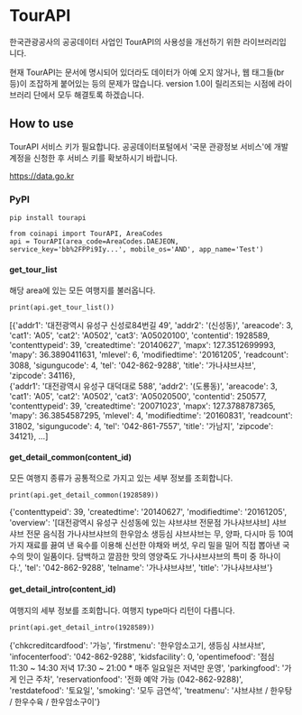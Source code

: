 # TourAPI
한국관광공사의 공공데이터 사업인 TourAPI의 사용성을 개선하기 위한 라이브러리입니다.

현재 TourAPI는 문서에 명시되어 있더라도 데이터가 아예 오지 않거나, 웹 태그들(br 등)이 조잡하게 붙어있는 등의 문제가 많습니다. version 1.0이 릴리즈되는 시점에 라이브러리 단에서 모두 해결토록 하겠습니다.

## How to use
TourAPI 서비스 키가 필요합니다. 공공데이터포털에서 '국문 관광정보 서비스'에 개발계정을 신청한 후 서비스 키를 확보하시기 바랍니다.

https://data.go.kr
### PyPI
~~~
pip install tourapi
~~~

~~~
from coinapi import TourAPI, AreaCodes
api = TourAPI(area_code=AreaCodes.DAEJEON, service_key='bb%2FPPi9Iy...', mobile_os='AND', app_name='Test')
~~~
#### get_tour_list
해당 area에 있는 모든 여행지를 불러옵니다.
~~~
print(api.get_tour_list())
~~~
[{'addr1': '대전광역시 유성구 신성로84번길 49', 'addr2': '(신성동)', 'areacode': 3, 'cat1': 'A05', 'cat2': 'A0502', 'cat3': 'A05020100', 'contentid': 1928589, 'contenttypeid': 39, 'createdtime': '20140627', 'mapx': 127.3512699993, 'mapy': 36.3890411631, 'mlevel': 6, 'modifiedtime': '20161205', 'readcount': 3088, 'sigungucode': 4, 'tel': '042-862-9288', 'title': '가나샤브샤브', 'zipcode': 34116},  
{'addr1': '대전광역시 유성구 대덕대로 588', 'addr2': '(도룡동)', 'areacode': 3, 'cat1': 'A05', 'cat2': 'A0502', 'cat3': 'A05020500', 'contentid': 250577, 'contenttypeid': 39, 'createdtime': '20071023', 'mapx': 127.3788787365, 'mapy': 36.3854587295, 'mlevel': 4, 'modifiedtime': '20160831', 'readcount': 31802, 'sigungucode': 4, 'tel': '042-861-7557', 'title': '가남지', 'zipcode': 34121}, ...]

#### get_detail_common(content_id)
모든 여행지 종류가 공통적으로 가지고 있는 세부 정보를 조회합니다.
~~~
print(api.get_detail_common(1928589))
~~~
{'contenttypeid': 39, 'createdtime': '20140627', 'modifiedtime': '20161205', 'overview': '[대전광역시 유성구 신성동에 있는 샤브샤브 전문점 가나샤브샤브] 샤브샤브 전문 음식점 가나샤브샤브의 한우암소 생등심 샤브샤브는 무, 양파, 다시마 등 10여 가지 재료를 끓여 낸 육수를 이용해 신선한 야채와 버섯, 우리 밀을 밀어 직접 뽑아낸 국수의 맛이 일품이다. 담백하고 깔끔한 맛의 영양죽도 가나샤브샤브의 특미 중 하나이다.', 'tel': '042-862-9288', 'telname': '가나샤브샤브', 'title': '가나샤브샤브'}

#### get_detail_intro(content_id)
여행지의 세부 정보를 조회합니다. 여행지 type마다 리턴이 다릅니다.
~~~
print(api.get_detail_intro(1928589))
~~~
{'chkcreditcardfood': '가능', 'firstmenu': '한우암소고기, 생등심 샤브샤브', 'infocenterfood': '042-862-9288', 'kidsfacility': 0, 'opentimefood': '점심 11:30 ~ 14:30 저녁 17:30 ~ 21:00 * 매주 일요일은 저녁만 운영', 'parkingfood': '가게 인근 주차', 'reservationfood': '전화 예약 가능 (042-862-9288)', 'restdatefood': '토요일', 'smoking': '모두 금연석', 'treatmenu': '샤브샤브 / 한우탕 / 한우수육 / 한우암소구이'}
